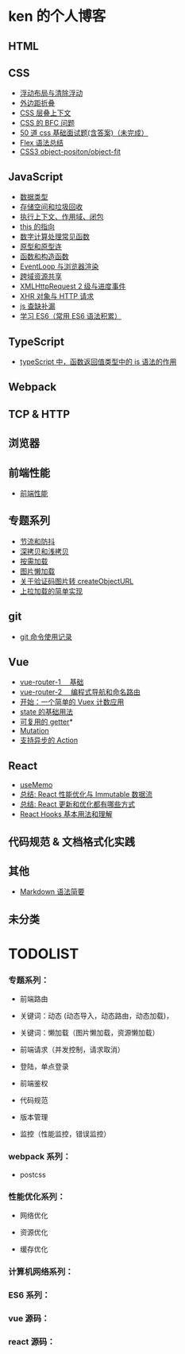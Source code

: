 # ken 的个人博客

## HTML

## CSS

- [浮动布局与清除浮动](https://github.com/lazyken/blog/blob/master/02.CSS/%E6%B5%AE%E5%8A%A8%E5%B8%83%E5%B1%80%E4%B8%8E%E6%B8%85%E9%99%A4%E6%B5%AE%E5%8A%A8.md)
- [外边距折叠](https://github.com/lazyken/blog/blob/master/02.CSS/%E5%A4%96%E8%BE%B9%E8%B7%9D%E6%8A%98%E5%8F%A0.md)
- [CSS 层叠上下文](https://github.com/lazyken/blog/blob/master/02.CSS/CSS%E5%B1%82%E5%8F%A0%E4%B8%8A%E4%B8%8B%E6%96%87.md)
- [CSS 的 BFC 问题](https://github.com/lazyken/blog/blob/master/02.CSS/CSS%E7%9A%84BFC%E9%97%AE%E9%A2%98.md)
- [50 道 css 基础面试题(含答案)（未完成）](https://github.com/lazyken/blog/issues/23)
- [Flex 语法总结](https://github.com/lazyken/blog/issues/22)
- [CSS3 object-positon/object-fit](https://github.com/lazyken/blog/issues/15)

## JavaScript

- [数据类型](https://github.com/lazyken/blog/blob/master/03.Javascript/01.%E6%95%B0%E6%8D%AE%E7%B1%BB%E5%9E%8B.md)
- [存储空间和垃圾回收](https://github.com/lazyken/blog/blob/master/03.Javascript/02.%E5%AD%98%E5%82%A8%E7%A9%BA%E9%97%B4%E5%92%8C%E5%9E%83%E5%9C%BE%E5%9B%9E%E6%94%B6.md)
- [执行上下文、作用域、闭包](https://github.com/lazyken/blog/blob/master/03.Javascript/03.%E6%89%A7%E8%A1%8C%E4%B8%8A%E4%B8%8B%E6%96%87%E3%80%81%E4%BD%9C%E7%94%A8%E5%9F%9F%E3%80%81%E9%97%AD%E5%8C%85.md)
- [this 的指向](https://github.com/lazyken/blog/blob/master/03.Javascript/04.this%E7%9A%84%E6%8C%87%E5%90%91.md)
- [数字计算处理常见函数](https://github.com/lazyken/blog/blob/master/03.Javascript/51.%E6%95%B0%E5%AD%97%E8%AE%A1%E7%AE%97%E5%A4%84%E7%90%86%E5%B8%B8%E8%A7%81%E5%87%BD%E6%95%B0.md)
- [原型和原型连](https://github.com/lazyken/blog/issues/26)
- [函数和构造函数](https://github.com/lazyken/blog/issues/25)
- [EventLoop 与浏览器渲染](https://github.com/lazyken/blog/issues/24)
- [跨域资源共享](https://github.com/lazyken/blog/issues/14)
- [XMLHttpRequest 2 级与进度事件](https://github.com/lazyken/blog/issues/13)
- [XHR 对象与 HTTP 请求](https://github.com/lazyken/blog/issues/12)
- [js 查缺补漏](https://github.com/lazyken/blog/issues/10)
- [学习 ES6（常用 ES6 语法积累）](https://github.com/lazyken/blog/issues/9)

## TypeScript

- [typeScript 中，函数返回值类型中的 is 语法的作用](https://github.com/lazyken/blog/issues/19)

## Webpack

## TCP & HTTP

## 浏览器

## 前端性能

- [前端性能](https://github.com/lazyken/blog/tree/master/08.%E5%89%8D%E7%AB%AF%E6%80%A7%E8%83%BD%E4%BC%98%E5%8C%96)

## 专题系列

- [节流和防抖](https://github.com/lazyken/blog/tree/master/09.%E4%B8%93%E9%A2%98%E7%B3%BB%E5%88%97/%E8%8A%82%E6%B5%81%E5%92%8C%E9%98%B2%E6%8A%96)
- [深拷贝和浅拷贝](https://github.com/lazyken/blog/tree/master/09.%E4%B8%93%E9%A2%98%E7%B3%BB%E5%88%97/%E6%B5%85%E6%B7%B1%E6%8B%B7%E8%B4%9D)
- [按需加载](https://github.com/lazyken/blog/blob/master/09.%E4%B8%93%E9%A2%98%E7%B3%BB%E5%88%97/%E6%8C%89%E9%9C%80%E5%8A%A0%E8%BD%BD.md)
- [图片懒加载](https://github.com/lazyken/blog/blob/master/09.%E4%B8%93%E9%A2%98%E7%B3%BB%E5%88%97/%E5%9B%BE%E7%89%87%E6%87%92%E5%8A%A0%E8%BD%BD.md)
- [关于验证码图片转 createObjectURL](https://github.com/lazyken/blog/issues/18)
- [上拉加载的简单实现](https://github.com/lazyken/blog/issues/16)

## git

- [git 命令使用记录](https://github.com/lazyken/blog/issues/17)

## Vue

- [vue-router-1 　基础](https://github.com/lazyken/blog/issues/2)
- [vue-router-2 　编程式导航和命名路由](https://github.com/lazyken/blog/issues/3)
- [开始：一个简单的 Vuex 计数应用](https://github.com/lazyken/blog/issues/4)
- [state 的基础用法](https://github.com/lazyken/blog/issues/5)
- [可复用的 getter](https://github.com/lazyken/blog/issues/7)\*
- [Mutation](https://github.com/lazyken/blog/issues/8)
- [支持异步的 Action](https://github.com/lazyken/blog/issues/11)

## React

- [useMemo](https://github.com/lazyken/blog/issues/20)
- [总结: React 性能优化与 Immutable 数据流](https://github.com/lazyken/blog/issues/21)
- [总结: React 更新和优化都有哪些方式](https://github.com/lazyken/blog/issues/29)
- [React Hooks 基本用法和理解](https://github.com/lazyken/blog/issues/30)

## 代码规范 & 文档格式化实践

## 其他

- [Markdown 语法简要](https://github.com/lazyken/blog/issues/1)

## 未分类

# TODOLIST

### 专题系列：

- 前端路由

- 关键词：动态 (动态导入，动态路由，动态加载)，

- 关键词：懒加载（图片懒加载，资源懒加载）

- 前端请求（并发控制，请求取消）

- 登陆，单点登录

- 前端鉴权

- 代码规范

- 版本管理

- 监控（性能监控，错误监控）

### webpack 系列：

- postcss

### 性能优化系列：

- 网络优化

- 资源优化

- 缓存优化

### 计算机网络系列：

### ES6 系列：

### vue 源码：

### react 源码：
